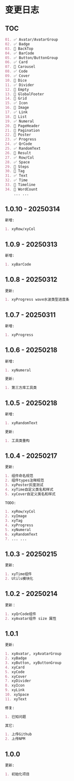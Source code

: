 # 变更日志

## TOC

```markdown
01. ✅ Avatar/AvatarGroup
02. ✅ Badge
03. 🔲 BackTop
04. ✅ BarCode
05. ✅ Button/ButtonGroup
06. ✅ Card
07. 🔲 Carousel
08. ✅ Code
09. ✅ Cover
10. 🔲 Dice
11. ✅ Divider
12. 🔲 Empty
13. 🔲 GlobalFooter
14. 🔲 Grid
15. ✅ Icon
16. 🔲 Image
17. ✅ Link
18. 🔲 List
19. ✅ Numeral
20. 🔲 PageHeader
21. 🔲 Pagination
22. 🔲 Poster
23. ✅ Progress
24. ✅ QrCode
25. ✅ RandomText
26. 🔲 Result
27. ✅ Row/Col
28. ✅ Space
29. 🔲 Steps
30. 🔲 Tag
31. ✅ Text
32. ✅ Time
33. 🔲 Timeline
34. 🔲 WordCount
    ... ...
```

## 1.0.10 - 20250314

```markdown
新增:

1. xyRow/xyCol
```

## 1.0.9 - 20250313

```markdown
新增:

1. xyBarCode
```

## 1.0.8 - 20250312

```markdown
更新:

1. xyProgress wave水波类型进度条
```

## 1.0.7 - 20250311

```markdown
新增:

1. xyProgress
```

## 1.0.6 - 20250218

```markdown
新增:

1. xyNumeral

更新:

1. 第三方库工具类
```

## 1.0.5 - 20250218

```markdown
新增:

1. xyRandomText

更新:

1. 工具类重构
```

## 1.0.4 - 20250217

```markdown
更新:

1. 组件命名规范
2. 组件types注释规范
3. xyPoster灰度测试
4. xyTime自定义类名和样式
5. xyCover自定义类名和样式

TODO:

1. xyRow/xyCol
2. xyImage
3. xyTag
4. xyProgress
5. xyNumeral
6. xyRandomText
7. ... ...
```

## 1.0.3 - 20250215

```markdown
更新:

1. xyTime组件
2. Utils模块化
```

## 1.0.2 - 20250214

```markdown
更新：

1. xyQrCode组件
2. xyAvatar组件 size 属性
```

## 1.0.1

```markdown
更新:

1. xyAvatar, xyAvatarGroup
2. xyBadge
3. xyButton, xyButtonGroup
4. xyCard
5. xyCode
6. xyCover
7. xyDivider
8. xyIcon
9. xyLink
10. xySpace
11. xyText

修复:

1. 已知问题

其它:

1. 上传Github
2. 上传NPM
```

## 1.0.0

```markdown
更新:

1. 初始化项目
```